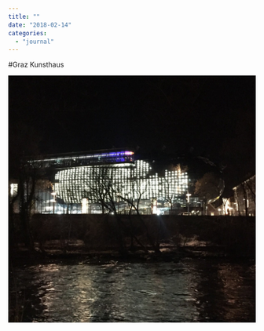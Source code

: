 ```yaml
---
title: ""
date: "2018-02-14"
categories: 
  - "journal"
---
```


#Graz Kunsthaus

![](images/7caaebb262.jpg)
